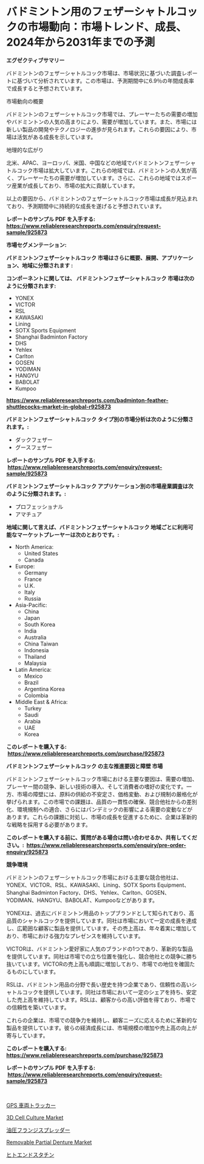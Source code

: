 <p><h1>バドミントン用のフェザーシャトルコックの市場動向：市場トレンド、成長、2024年から2031年までの予測</h1></p><p><strong>エグゼクティブサマリー</strong></p>
<p><p>バドミントンのフェザーシャトルコック市場は、市場状況に基づいた調査レポートに基づいて分析されています。この市場は、予測期間中に6.9％の年間成長率で成長すると予想されています。</p><p>市場動向の概要</p><p>バドミントンのフェザーシャトルコック市場では、プレーヤーたちの需要の増加やバドミントンの人気の高まりにより、需要が増加しています。また、市場には新しい製品の開発やテクノロジーの進歩が見られます。これらの要因により、市場は活気がある成長を示しています。</p><p>地理的な広がり</p><p>北米、APAC、ヨーロッパ、米国、中国などの地域でバドミントンフェザーシャトルコック市場は拡大しています。これらの地域では、バドミントンの人気が高く、プレーヤーたちの需要が増加しています。さらに、これらの地域ではスポーツ産業が成長しており、市場の拡大に貢献しています。</p><p>以上の要因から、バドミントンのフェザーシャトルコック市場は成長が見込まれており、予測期間中に持続的な成長を遂げると予想されています。</p></p>
<p><strong>レポートのサンプル PDF を入手する: <a href="https://www.reliableresearchreports.com/enquiry/request-sample/925873">https://www.reliableresearchreports.com/enquiry/request-sample/925873</a></strong></p>
<p><strong>市場セグメンテーション:</strong></p>
<p><strong> バドミントンフェザーシャトルコック 市場はさらに概要、展開、アプリケーション、地域に分類されます :</strong></p>
<p><strong>コンポーネントに関しては、 バドミントンフェザーシャトルコック 市場は次のように分類されます: &nbsp;</strong></p>
<p><ul><li>YONEX</li><li>VICTOR</li><li>RSL</li><li>KAWASAKI</li><li>Lining</li><li>SOTX Sports Equipment</li><li>Shanghai Badminton Factory</li><li>DHS</li><li>Yehlex</li><li>Carlton</li><li>GOSEN</li><li>YODIMAN</li><li>HANGYU</li><li>BABOLAT</li><li>Kumpoo</li></ul></p>
<p><strong><a href="https://www.reliableresearchreports.com/badminton-feather-shuttlecocks-market-in-global-r925873">https://www.reliableresearchreports.com/badminton-feather-shuttlecocks-market-in-global-r925873</a></strong></p>
<p><strong> バドミントンフェザーシャトルコック タイプ別の市場分析は次のように分類されます。:</strong></p>
<p><ul><li>ダックフェザー</li><li>グースフェザー</li></ul></p>
<p><strong>レポートのサンプル PDF を入手する: &nbsp;<a href="https://www.reliableresearchreports.com/enquiry/request-sample/925873">https://www.reliableresearchreports.com/enquiry/request-sample/925873</a></strong></p>
<p><strong> バドミントンフェザーシャトルコック アプリケーション別の市場産業調査は次のように分類されます。:</strong></p>
<p><ul><li>プロフェッショナル</li><li>アマチュア</li></ul></p>
<p><strong>地域に関して言えば、バドミントンフェザーシャトルコック 地域ごとに利用可能なマーケットプレーヤーは次のとおりです。:</strong></p>
<p><ul>
    <li>
        North America:
        <ul>
            <li>United States</li>
            <li>Canada</li>
        </ul>
    </li>
    <li>
        Europe:
        <ul>
            <li>Germany</li>
            <li>France</li>
            <li>U.K.</li>
            <li>Italy</li>
            <li>Russia</li>
        </ul>
    </li>
    <li>
        Asia-Pacific:
        <ul>
            <li>China</li>
            <li>Japan</li>
            <li>South Korea</li>
            <li>India</li>
            <li>Australia</li>
            <li>China Taiwan</li>
            <li>Indonesia</li>
            <li>Thailand</li>
            <li>Malaysia</li>
        </ul>
    </li>
    <li>
        Latin America:
        <ul>
            <li>Mexico</li>
            <li>Brazil</li>
            <li>Argentina Korea</li>
            <li>Colombia</li>
        </ul>
    </li>
    <li>
        Middle East & Africa:
        <ul>
            <li>Turkey</li>
            <li>Saudi</li>
            <li>Arabia</li>
            <li>UAE</li>
            <li>Korea</li>
        </ul>
    </li>
    </ul></p>
<p><strong>このレポートを購入する: &nbsp;<a href="https://www.reliableresearchreports.com/purchase/925873">https://www.reliableresearchreports.com/purchase/925873</a></strong></p>
<p><strong>バドミントンフェザーシャトルコック の主な推進要因と障壁 市場</strong></p>
<p><p>バドミントンフェザーシャトルコック市場における主要な要因は、需要の増加、プレーヤー間の競争、新しい技術の導入、そして消費者の嗜好の変化です。一方、市場の障壁には、原料の供給の不安定さ、価格変動、および規制の厳格化が挙げられます。この市場での課題は、品質の一貫性の確保、競合他社からの差別化、環境規制への適合、さらにはパンデミックの影響による需要の変動などがあります。これらの課題に対処し、市場の成長を促進するために、企業は革新的な戦略を採用する必要があります。</p></p>
<p><strong>このレポートを購入する前に、質問がある場合は問い合わせるか、共有してください。:&nbsp; <a href="https://www.reliableresearchreports.com/enquiry/pre-order-enquiry/925873">https://www.reliableresearchreports.com/enquiry/pre-order-enquiry/925873</a></strong></p>
<p><strong>競争環境</strong></p>
<p><p>バドミントンのフェザーシャトルコック市場における主要な競合他社は、YONEX、VICTOR、RSL、KAWASAKI、Lining、SOTX Sports Equipment、Shanghai Badminton Factory、DHS、Yehlex、Carlton、GOSEN、YODIMAN、HANGYU、BABOLAT、Kumpooなどがあります。</p><p>YONEXは、過去にバドミントン用品のトップブランドとして知られており、高品質のシャトルコックを提供しています。同社は市場において一定の成長を達成し、広範囲な顧客に製品を提供しています。その売上高は、年々着実に増加しており、市場における強力なプレゼンスを維持しています。</p><p>VICTORは、バドミントン愛好家に人気のブランドの1つであり、革新的な製品を提供しています。同社は市場での立ち位置を強化し、競合他社との競争に勝ち抜いています。VICTORの売上高も順調に増加しており、市場での地位を確固たるものにしています。</p><p>RSLは、バドミントン用品の分野で長い歴史を持つ企業であり、信頼性の高いシャトルコックを提供しています。同社は市場において一定のシェアを持ち、安定した売上高を維持しています。RSLは、顧客からの高い評価を得ており、市場での信頼性を築いています。</p><p>これらの企業は、市場での競争力を維持し、顧客ニーズに応えるために革新的な製品を提供しています。彼らの経済成長には、市場規模の増加や売上高の向上が寄与しています。</p></p>
<p><strong>このレポートを購入する: &nbsp; <a href="https://www.reliableresearchreports.com/purchase/925873">https://www.reliableresearchreports.com/purchase/925873</a></strong></p>
<p><strong>レポートのサンプル PDF を入手する: &nbsp;<a href="https://www.reliableresearchreports.com/enquiry/request-sample/925873">https://www.reliableresearchreports.com/enquiry/request-sample/925873</a></strong><strong></strong></p>
<p>&nbsp;</p>
<p><p><a href="https://github.com/KaydenJohns1964/Market-Research-Report-List-1/blob/main/384562222962.md">GPS 車両トラッカー</a></p><p><a href="https://github.com/mancsybtousav/Market-Research-Report-List-2/blob/main/3d-cell-culture-market.md">3D Cell Culture Market</a></p><p><a href="https://github.com/marbadji/Market-Research-Report-List-1/blob/main/985089422961.md">油圧フランジスプレッダー</a></p><p><a href="https://github.com/josesg55/Market-Research-Report-List-2/blob/main/removable-partial-denture-market.md">Removable Partial Denture Market</a></p><p><a href="https://medium.com/@ashleyivingston5656/%E4%BA%BA%E9%96%93%E3%81%AE%E3%82%A8%E3%83%B3%E3%83%89%E3%82%B9%E3%82%BF%E3%83%81%E3%83%B3%E5%B8%82%E5%A0%B4%E8%A6%8F%E6%A8%A1-cagr-%E3%83%88%E3%83%AC%E3%83%B3%E3%83%89-2024-2030-d02ff280ab33">ヒトエンドスタチン</a></p></p>